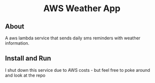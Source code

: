 <h1 align="center">AWS Weather App</h1>

## About

A aws lambda service that sends daily sms reminders with weather information.

## Install and Run

I shut down this service due to AWS costs - but feel free to poke around and look at the repo


